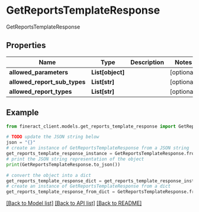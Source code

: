 # GetReportsTemplateResponse

GetReportsTemplateResponse

## Properties

Name | Type | Description | Notes
------------ | ------------- | ------------- | -------------
**allowed_parameters** | **List[object]** |  | [optional] 
**allowed_report_sub_types** | **List[str]** |  | [optional] 
**allowed_report_types** | **List[str]** |  | [optional] 

## Example

```python
from fineract_client.models.get_reports_template_response import GetReportsTemplateResponse

# TODO update the JSON string below
json = "{}"
# create an instance of GetReportsTemplateResponse from a JSON string
get_reports_template_response_instance = GetReportsTemplateResponse.from_json(json)
# print the JSON string representation of the object
print(GetReportsTemplateResponse.to_json())

# convert the object into a dict
get_reports_template_response_dict = get_reports_template_response_instance.to_dict()
# create an instance of GetReportsTemplateResponse from a dict
get_reports_template_response_from_dict = GetReportsTemplateResponse.from_dict(get_reports_template_response_dict)
```
[[Back to Model list]](../README.md#documentation-for-models) [[Back to API list]](../README.md#documentation-for-api-endpoints) [[Back to README]](../README.md)


